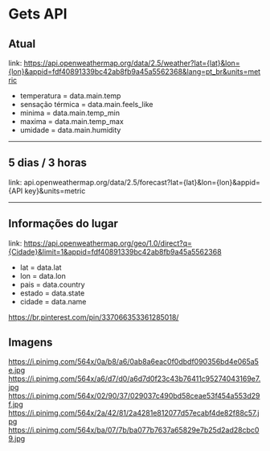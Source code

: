 

# Gets API 

## Atual
link: https://api.openweathermap.org/data/2.5/weather?lat={lat}&lon={lon}&appid=fdf40891339bc42ab8fb9a45a5562368&lang=pt_br&units=metric


- temperatura = data.main.temp
- sensação térmica = data.main.feels_like
- minima = data.main.temp_min
- maxima = data.main.temp_max
- umidade = data.main.humidity


------------------------------------------------------------------------

## 5 dias / 3 horas
link: api.openweathermap.org/data/2.5/forecast?lat={lat}&lon={lon}&appid={API key}&units=metric



-------------------------------------------------------------------------------

## Informações do lugar
link: https://api.openweathermap.org/geo/1.0/direct?q={Cidade}&limit=1&appid=fdf40891339bc42ab8fb9a45a5562368

- lat = data.lat
- lon = data.lon
- pais = data.country
- estado = data.state
- cidade = data.name

https://br.pinterest.com/pin/337066353361285018/

## Imagens
https://i.pinimg.com/564x/0a/b8/a6/0ab8a6eac0f0dbdf090356bd4e065a5e.jpg
https://i.pinimg.com/564x/a6/d7/d0/a6d7d0f23c43b76411c95274043169e7.jpg
https://i.pinimg.com/564x/02/90/37/029037c490bd58ceae53f454a553d29f.jpg
https://i.pinimg.com/564x/2a/42/81/2a4281e812077d57ecabf4de82f88c57.jpg
https://i.pinimg.com/564x/ba/07/7b/ba077b7637a65829e7b25d2ad28cbc09.jpg